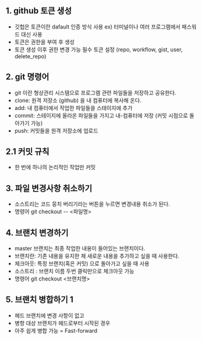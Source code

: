 ## 1. github 토큰 생성
  - 깃헙은 토큰이란 dafault 인증 방식 사용 ex) 터미널이나 여러 프로그램에서 패스워드 대신 사용
 - 토큰은 권한을 부여 후 생성
 - 토큰 생성 이후 권한 변경 가능
    필수 토큰 설정
        (repo,
        workflow,
        gist,
        user,
        delete_repo)
        
## 2. git 명령어
- git 이란 형상관리 시스템으로 프로그램 관련 파일들을 저장하고 공유한다.
- clone: 원격 저장소 (github) 을 내 컴퓨터에 복사해 온다.
- add: 내 컴퓨터에서 작업한 파일들을 스테이지에 추가
- commit: 스테이지에 올라온 파일들을 가지고 내-컴퓨터에 저장 (커밋 시점으로 돌아가기 가능)
- push: 커밋들을 원격 저장소에 업로드

## 2.1 커밋 규칙
- 한 번에 하나의 논리적인 작업만 커밋

## 3. 파일 변경사항 취소하기
- 소스트리는 코드 뭉치 버리기라는 버튼을 누르면 변경내용 취소가 된다.
- 명령어 git checkout -- <파일명> 

##  4. 브랜치 변경하기
- master 브랜치는 최종 작업한 내용이 들어있는 브랜치이다.
- 브랜치란: 기존 내용을 유지한 체 새로운 내용을 추가하고 싶을 때 사용한다.
- 체크아웃: 특정 브랜치(혹은 커밋) 으로 돌아가고 싶을 때 사용 
- 소스트리 : 브랜치 이름 두번 클릭만으로 체크아웃 가능
- 명령어 git checkout <브랜치명>

## 5. 브랜치 병합하기 1

- 헤드 브랜치에 변경 사항이 없고
- 병항 대상 브랜치가 헤드로부터 시작된 경우
- 아주 쉽게 병합 가능 = Fast-forward
